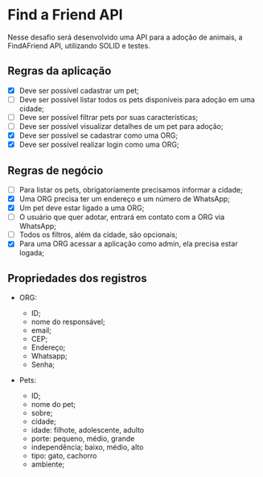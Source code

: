 # Find a Friend API

Nesse desafio será desenvolvido uma API para a adoção de animais, a FindAFriend API, utilizando SOLID e testes.

## Regras da aplicação
- [x] Deve ser possível cadastrar um pet;
- [ ] Deve ser possível listar todos os pets disponíveis para adoção em uma cidade;
- [ ] Deve ser possível filtrar pets por suas características;
- [ ] Deve ser possível visualizar detalhes de um pet para adoção;
- [x] Deve ser possível se cadastrar como uma ORG;
- [x] Deve ser possível realizar login como uma ORG;

## Regras de negócio
- [ ] Para listar os pets, obrigatoriamente precisamos informar a cidade;
- [x] Uma ORG precisa ter um endereço e um número de WhatsApp;
- [x] Um pet deve estar ligado a uma ORG;
- [ ] O usuário que quer adotar, entrará em contato com a ORG via WhatsApp;
- [ ] Todos os filtros, além da cidade, são opcionais;
- [x] Para uma ORG acessar a aplicação como admin, ela precisa estar logada;

## Propriedades dos registros
- ORG:
  - ID;
  - nome do responsável;
  - email;
  - CEP;
  - Endereço;
  - Whatsapp;
  - Senha;

- Pets:
  - ID;
  - nome do pet;
  - sobre;
  - cidade;
  - idade: filhote, adolescente, adulto
  - porte: pequeno, médio, grande
  - independência; baixo, médio, alto
  - tipo: gato, cachorro
  - ambiente;
